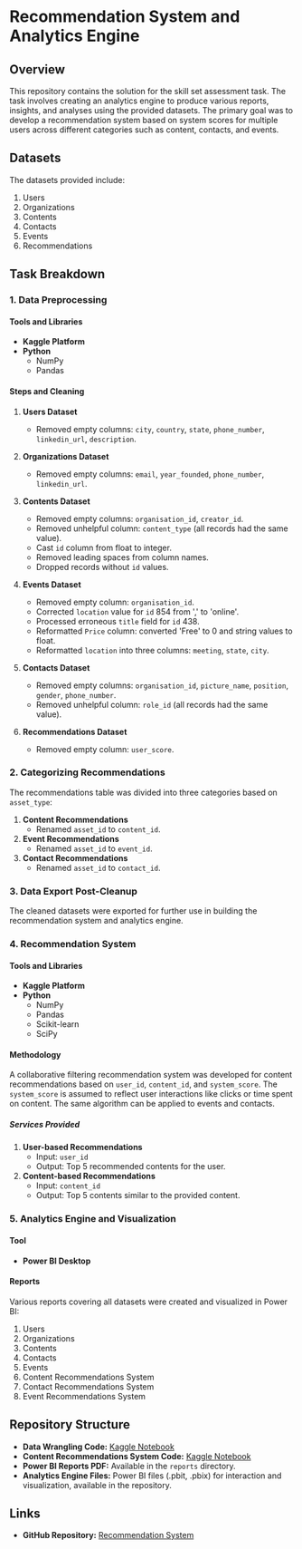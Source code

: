 # Recommendation System and Analytics Engine

## Overview

This repository contains the solution for the skill set assessment task. The task involves creating an analytics engine to produce various reports, insights, and analyses using the provided datasets. The primary goal was to develop a recommendation system based on system scores for multiple users across different categories such as content, contacts, and events.

## Datasets

The datasets provided include:
1. Users
2. Organizations
3. Contents
4. Contacts
5. Events
6. Recommendations

## Task Breakdown

### 1. Data Preprocessing

#### Tools and Libraries
- **Kaggle Platform**
- **Python**
  - NumPy
  - Pandas

#### Steps and Cleaning

1. **Users Dataset**
   - Removed empty columns: `city`, `country`, `state`, `phone_number`, `linkedin_url`, `description`.

2. **Organizations Dataset**
   - Removed empty columns: `email`, `year_founded`, `phone_number`, `linkedin_url`.

3. **Contents Dataset**
   - Removed empty columns: `organisation_id`, `creator_id`.
   - Removed unhelpful column: `content_type` (all records had the same value).
   - Cast `id` column from float to integer.
   - Removed leading spaces from column names.
   - Dropped records without `id` values.

4. **Events Dataset**
   - Removed empty column: `organisation_id`.
   - Corrected `location` value for `id` 854 from ',' to 'online'.
   - Processed erroneous `title` field for `id` 438.
   - Reformatted `Price` column: converted 'Free' to 0 and string values to float.
   - Reformatted `location` into three columns: `meeting`, `state`, `city`.

5. **Contacts Dataset**
   - Removed empty columns: `organisation_id`, `picture_name`, `position`, `gender`, `phone_number`.
   - Removed unhelpful column: `role_id` (all records had the same value).

6. **Recommendations Dataset**
   - Removed empty column: `user_score`.

### 2. Categorizing Recommendations

The recommendations table was divided into three categories based on `asset_type`:
1. **Content Recommendations**
   - Renamed `asset_id` to `content_id`.
2. **Event Recommendations**
   - Renamed `asset_id` to `event_id`.
3. **Contact Recommendations**
   - Renamed `asset_id` to `contact_id`.

### 3. Data Export Post-Cleanup

The cleaned datasets were exported for further use in building the recommendation system and analytics engine.

### 4. Recommendation System

#### Tools and Libraries
- **Kaggle Platform**
- **Python**
  - NumPy
  - Pandas
  - Scikit-learn
  - SciPy

#### Methodology

A collaborative filtering recommendation system was developed for content recommendations based on `user_id`, `content_id`, and `system_score`. The `system_score` is assumed to reflect user interactions like clicks or time spent on content. The same algorithm can be applied to events and contacts.

##### Services Provided
1. **User-based Recommendations**
   - Input: `user_id`
   - Output: Top 5 recommended contents for the user.
2. **Content-based Recommendations**
   - Input: `content_id`
   - Output: Top 5 contents similar to the provided content.

### 5. Analytics Engine and Visualization

#### Tool
- **Power BI Desktop**

#### Reports
Various reports covering all datasets were created and visualized in Power BI:
1. Users
2. Organizations
3. Contents
4. Contacts
5. Events
6. Content Recommendations System
7. Contact Recommendations System
8. Event Recommendations System

## Repository Structure

- **Data Wrangling Code:** [Kaggle Notebook](https://www.kaggle.com/code/swat1563/data-wrangling)
- **Content Recommendations System Code:** [Kaggle Notebook](https://www.kaggle.com/code/swat1563/content-recommendations-system)
- **Power BI Reports PDF:** Available in the `reports` directory.
- **Analytics Engine Files:** Power BI files (.pbit, .pbix) for interaction and visualization, available in the repository.

## Links

- **GitHub Repository:** [Recommendation System](https://github.com/SwAt1563/recommendation-system)


